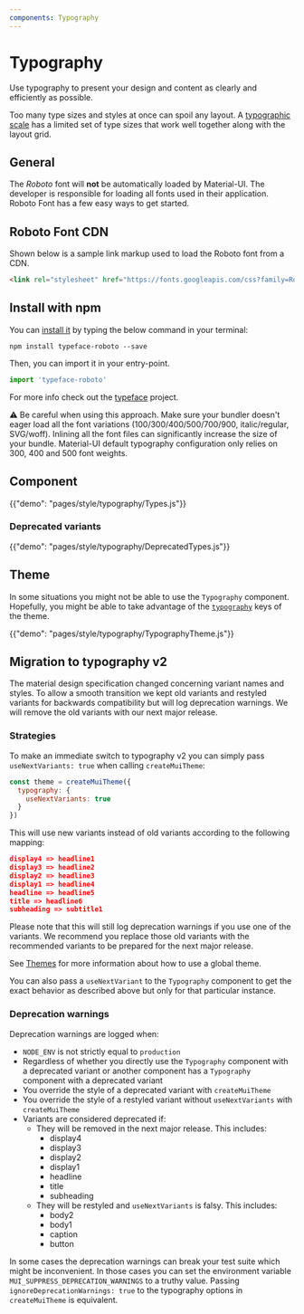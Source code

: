 ```yaml
---
components: Typography
---
```


# Typography

<p class="description">Use typography to present your design and content as clearly and efficiently as possible.</p>

Too many type sizes and styles at once can spoil any layout.
A [typographic scale](https://material.io/design/typography/#type-scale) has a limited set of type sizes that work well together along with the layout grid.

## General

The *Roboto* font will **not** be automatically loaded by Material-UI.
The developer is responsible for loading all fonts used in their application.
Roboto Font has a few easy ways to get started.

## Roboto Font CDN

Shown below is a sample link markup used to load the Roboto font from a CDN.
```html
<link rel="stylesheet" href="https://fonts.googleapis.com/css?family=Roboto:300,400,500">
```

## Install with npm

You can [install it](https://www.npmjs.com/package/typeface-roboto) by typing the below command in your terminal:

`npm install typeface-roboto --save`

Then, you can import it in your entry-point.

```js
import 'typeface-roboto'
```
For more info check out the [typeface](https://github.com/KyleAMathews/typefaces/tree/master/packages/roboto) project.

⚠️ Be careful when using this approach.
Make sure your bundler doesn't eager load all the font variations (100/300/400/500/700/900, italic/regular, SVG/woff).
Inlining all the font files can significantly increase the size of your bundle.
Material-UI default typography configuration only relies on 300, 400 and 500 font weights.

## Component

{{"demo": "pages/style/typography/Types.js"}}

### Deprecated variants

{{"demo": "pages/style/typography/DeprecatedTypes.js"}}

## Theme

In some situations you might not be able to use the `Typography` component.
Hopefully, you might be able to take advantage of the [`typography`](/customization/default-theme?expend-path=$.typography) keys of the theme.

{{"demo": "pages/style/typography/TypographyTheme.js"}}

## Migration to typography v2

The material design specification changed concerning variant names and styles. To allow
a smooth transition we kept old variants and restyled variants for backwards compatibility
but will log deprecation warnings. We will remove the old variants with our next
major release.

### Strategies

To make an immediate switch to typography v2 you can simply pass `useNextVariants: true` when
calling `createMuiTheme`:
```js
const theme = createMuiTheme({
  typography: {
    useNextVariants: true
  }
})
```

This will use new variants instead of old variants according to the following mapping:
```json
display4 => headline1
display3 => headline2
display2 => headline3
display1 => headline4
headline => headline5
title => headline6
subheading => subtitle1
```
Please note that this will still log deprecation warnings if you use one of the variants.
We recommend you replace those old variants with the recommended variants to be prepared 
for the next major release.

See [Themes](/customization/themes/) for more information about how to use a global theme.

You can also pass a `useNextVariant` to the `Typography` component to get the exact behavior as 
described above but only for that particular instance.

### Deprecation warnings
Deprecation warnings are logged when:
- `NODE_ENV` is not strictly equal to `production`
- Regardless of whether you directly use the `Typography` component with a deprecated variant or another component
  has a `Typography` component with a deprecated variant
- You override the style of a deprecated variant with `createMuiTheme`
- You override the style of a restyled variant without `useNextVariants` with `createMuiTheme`
- Variants are considered deprecated if:
    - They will be removed in the next major release. This includes:
        - display4
        - display3
        - display2
        - display1
        - headline
        - title
        - subheading
    - They will be restyled and `useNextVariants` is falsy. This includes:
       - body2
       - body1
       - caption
       - button

In some cases the deprecation warnings can break your test suite which might be inconvenient.
In those cases you can set the environment variable `MUI_SUPPRESS_DEPRECATION_WARNINGS` to
a truthy value. Passing `ignoreDeprecationWarnings: true` to the typography options in
`createMuiTheme` is equivalent.

